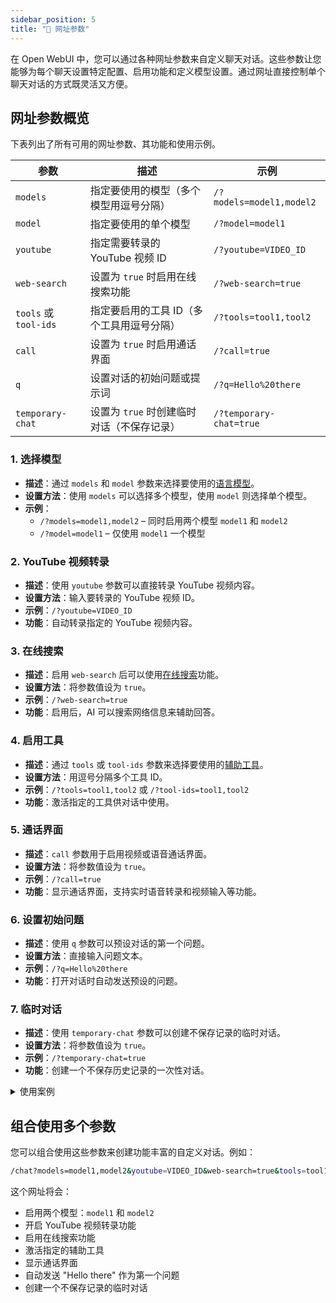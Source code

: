 ```yaml
---
sidebar_position: 5
title: "🔗 网址参数"
---
```


在 Open WebUI 中，您可以通过各种网址参数来自定义聊天对话。这些参数让您能够为每个聊天设置特定配置、启用功能和定义模型设置。通过网址直接控制单个聊天对话的方式既灵活又方便。

## 网址参数概览

下表列出了所有可用的网址参数、其功能和使用示例。

| **参数**      | **描述**                                                                  | **示例**                          |
|-----------------------|----------------------------------------------------------------------------------|--------------------------------------------------------|
| `models`           | 指定要使用的模型（多个模型用逗号分隔）                     | `/?models=model1,model2`         |
| `model`            | 指定要使用的单个模型                       | `/?model=model1`                 |
| `youtube`          | 指定需要转录的 YouTube 视频 ID                 | `/?youtube=VIDEO_ID`             |
| `web-search`       | 设置为 `true` 时启用在线搜索功能                              | `/?web-search=true`              |
| `tools` 或 `tool-ids` | 指定要启用的工具 ID（多个工具用逗号分隔）          | `/?tools=tool1,tool2`            |
| `call`             | 设置为 `true` 时启用通话界面                                        | `/?call=true`                    |
| `q`                | 设置对话的初始问题或提示词                                   | `/?q=Hello%20there`              |
| `temporary-chat`   | 设置为 `true` 时创建临时对话（不保存记录）            | `/?temporary-chat=true`          |

### 1. **选择模型**

- **描述**：通过 `models` 和 `model` 参数来选择要使用的[语言模型](/features/workspace/models.md)。
- **设置方法**：使用 `models` 可以选择多个模型，使用 `model` 则选择单个模型。
- **示例**：
  - `/?models=model1,model2` – 同时启用两个模型 `model1` 和 `model2`
  - `/?model=model1` – 仅使用 `model1` 一个模型

### 2. **YouTube 视频转录**

- **描述**：使用 `youtube` 参数可以直接转录 YouTube 视频内容。
- **设置方法**：输入要转录的 YouTube 视频 ID。
- **示例**：`/?youtube=VIDEO_ID`
- **功能**：自动转录指定的 YouTube 视频内容。

### 3. **在线搜索**

- **描述**：启用 `web-search` 后可以使用[在线搜索](/tutorials/web_search)功能。
- **设置方法**：将参数值设为 `true`。
- **示例**：`/?web-search=true`
- **功能**：启用后，AI 可以搜索网络信息来辅助回答。

### 4. **启用工具**

- **描述**：通过 `tools` 或 `tool-ids` 参数来选择要使用的[辅助工具](/features/plugin/tools)。
- **设置方法**：用逗号分隔多个工具 ID。
- **示例**：`/?tools=tool1,tool2` 或 `/?tool-ids=tool1,tool2`
- **功能**：激活指定的工具供对话中使用。

### 5. **通话界面**

- **描述**：`call` 参数用于启用视频或语音通话界面。
- **设置方法**：将参数值设为 `true`。
- **示例**：`/?call=true`
- **功能**：显示通话界面，支持实时语音转录和视频输入等功能。

### 6. **设置初始问题**

- **描述**：使用 `q` 参数可以预设对话的第一个问题。
- **设置方法**：直接输入问题文本。
- **示例**：`/?q=Hello%20there`
- **功能**：打开对话时自动发送预设的问题。

### 7. **临时对话**

- **描述**：使用 `temporary-chat` 参数可以创建不保存记录的临时对话。
- **设置方法**：将参数值设为 `true`。
- **示例**：`/?temporary-chat=true`
- **功能**：创建一个不保存历史记录的一次性对话。

<details>
<summary>使用案例</summary>
:::tip **创建临时对话**
如果您想快速进行一次性对话而不想保存记录，只需在网址中添加 `temporary-chat=true` 参数。这样创建的对话不会保存到历史记录中，非常适合临时使用。
:::
</details>

## 组合使用多个参数

您可以组合使用这些参数来创建功能丰富的自定义对话。例如：

```bash
/chat?models=model1,model2&youtube=VIDEO_ID&web-search=true&tools=tool1,tool2&call=true&q=Hello%20there&temporary-chat=true
```

这个网址将会：

- 启用两个模型：`model1` 和 `model2`
- 开启 YouTube 视频转录功能
- 启用在线搜索功能
- 激活指定的辅助工具
- 显示通话界面
- 自动发送 "Hello there" 作为第一个问题
- 创建一个不保存记录的临时对话
